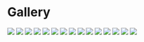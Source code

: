 # Gallery

<img src="https://github.com/StefanPeev/Grazhdanskiy-Shrift/blob/master/images/GrazhdanskiyShrift_03.jpg" />

<img src="https://github.com/StefanPeev/Grazhdanskiy-Shrift/blob/master/images/GrazhdanskiyShrift_04.jpg" />

<img src="https://github.com/StefanPeev/Grazhdanskiy-Shrift/blob/master/images/GrazhdanskiyShrift_01.jpg" />

<img src="https://github.com/StefanPeev/Grazhdanskiy-Shrift/blob/master/images/GrazhdanskiyShrift_02.jpg" />

<img src="https://github.com/StefanPeev/Grazhdanskiy-Shrift/blob/master/images/Geometria-1708.jpg" />

<img src="https://github.com/StefanPeev/Grazhdanskiy-Shrift/blob/master/images/cyrillic_peter.jpg" />

<img src="https://github.com/StefanPeev/Grazhdanskiy-Shrift/blob/master/images/14dae9b62a82.jpg" />

<img src="https://github.com/StefanPeev/Grazhdanskiy-Shrift/blob/master/images/15.jpg" />

<img src="https://github.com/StefanPeev/Grazhdanskiy-Shrift/blob/master/images/51-440-B296-4-V1282341.jpg" />

<img src="https://github.com/StefanPeev/Grazhdanskiy-Shrift/blob/master/images/1091.jpg" />

<img src="https://github.com/StefanPeev/Grazhdanskiy-Shrift/blob/master/images/uni0410_Grazhdanskiy_Model_01.png" />

<img src="https://github.com/StefanPeev/Grazhdanskiy-Shrift/blob/master/images/uni0411_Grazhdanskiy_Model_01.png" />

<img src="https://github.com/StefanPeev/Grazhdanskiy-Shrift/blob/master/images/uni0412_Grazhdanskiy_Model_01.png" />

<img src="https://github.com/StefanPeev/Grazhdanskiy-Shrift/blob/master/images/uni0413_Grazhdanskiy_Model_01.png" />

<img src="https://github.com/StefanPeev/Grazhdanskiy-Shrift/blob/master/images/uni0416_Grazhdanskiy_Model_01.png" />
